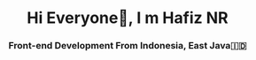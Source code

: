 <h1 align="center">Hi Everyone👋, I m Hafiz NR</h1>
<h3 align="center">Front-end Development From Indonesia, East Java🇮🇩</h3>
